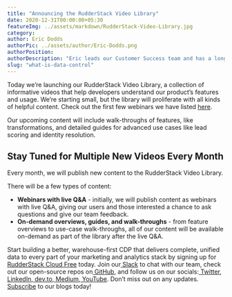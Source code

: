 ```yaml
---
title: "Announcing the RudderStack Video Library"
date: 2020-12-31T00:00:00+05:30
featureImg: ../assets/markdown/RudderStack-Video-Library.jpg
category: 
author: Eric Dodds
authorPic: ../assets/author/Eric-Dodds.png
authorPosition: 
authorDescription: "Eric leads our Customer Success team and has a long history of helping companies architect customer data stacks and use their data to grow."
slug: "what-is-data-control"
---
```


Today we’re launching our RudderStack Video Library, a collection of informative videos that help developers understand our product’s features and usage. We’re starting small, but the library will proliferate with all kinds of helpful content. Check out the first few webinars we have listed [here](https://resources.rudderstack.com/video-library). 

Our upcoming content will include walk-throughs of features, like transformations, and detailed guides for advanced use cases like lead scoring and identity resolution. 


## Stay Tuned for Multiple New Videos Every Month

Every month, we will publish new content to the RudderStack Video Library. 

There will be a few types of content: 



*   **Webinars with live Q&A** - initially, we will publish content as webinars with live Q&A, giving our users and those interested a chance to ask questions and give our team feedback. 
*   **On-demand overviews, guides, and walk-throughs** - from feature overviews to use-case walk-throughs, all of our content will be available on-demand as part of the library after the live Q&A. 

Start building a better, warehouse-first CDP that delivers complete, unified data to every part of your marketing and analytics stack by signing up for[ RudderStack Cloud Free](https://app.rudderlabs.com/signup?type=freetrial) today. Join our[ Slack](https://resources.rudderstack.com/join-rudderstack-slack) to chat with our team, check out our open-source repos on[ GitHub](https://github.com/rudderlabs), and follow us on our socials:[ Twitter](https://twitter.com/RudderStack),[ LinkedIn](https://www.linkedin.com/company/rudderlabs/),[ dev.to](https://dev.to/rudderstack),[ Medium](https://rudderstack.medium.com/),[ YouTube](https://www.youtube.com/channel/UCgV-B77bV_-LOmKYHw8jvBw). Don’t miss out on any updates. [Subscribe](https://rudderstack.com/blog/) to our blogs today!
